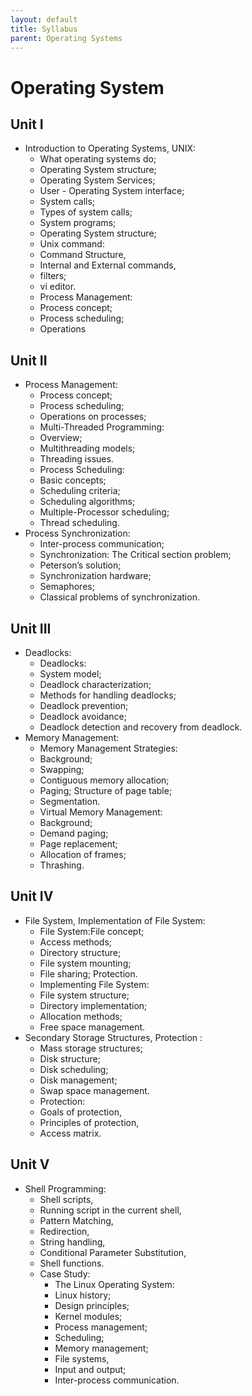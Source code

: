 ```yaml
---
layout: default
title: Syllabus
parent: Operating Systems
---
```


# Operating System

## Unit I

- Introduction to Operating Systems, UNIX: 
  - What operating systems do;
  - Operating System structure; 
  - Operating System Services; 
  - User - Operating System interface; 
  - System calls; 
  - Types of system calls; 
  - System programs;
  - Operating System structure; 
  - Unix command: 
  - Command Structure, 
  - Internal and External commands, 
  - filters; 
  - vi editor.
  - Process Management: 
  - Process concept; 
  - Process scheduling; 
  - Operations

## Unit II

- Process Management: 
  - Process concept; 
  - Process scheduling; 
  - Operations on processes; 
  - Multi-Threaded Programming: 
  - Overview; 
  - Multithreading models; 
  - Threading issues. 
  - Process Scheduling: 
  - Basic concepts; 
  - Scheduling criteria; 
  - Scheduling algorithms; 
  - Multiple-Processor scheduling; 
  - Thread scheduling.
- Process Synchronization: 
  - Inter-process communication; 
  - Synchronization: The Critical section problem; 
  - Peterson’s solution; 
  - Synchronization hardware; 
  - Semaphores; 
  - Classical problems of synchronization.

## Unit III

- Deadlocks: 
  - Deadlocks: 
  - System model; 
  - Deadlock characterization; 
  - Methods for handling deadlocks;
  - Deadlock prevention; 
  - Deadlock avoidance; 
  - Deadlock detection and recovery from deadlock. 
- Memory Management: 
  - Memory Management Strategies: 
  - Background; 
  - Swapping; 
  - Contiguous memory allocation; 
  - Paging; Structure of page table; 
  - Segmentation. 
  - Virtual Memory Management: 
  - Background; 
  - Demand paging; 
  - Page replacement; 
  - Allocation of frames; 
  - Thrashing.

## Unit IV

- File System, Implementation of File System: 
  - File System:File concept; 
  - Access methods; 
  - Directory structure; 
  - File system mounting; 
  - File sharing; Protection. 
  - Implementing File System: 
  - File system structure; 
  - Directory implementation; 
  - Allocation methods; 
  - Free space management. 
- Secondary Storage Structures, Protection : 
  - Mass storage structures; 
  - Disk structure; 
  - Disk scheduling; 
  - Disk management; 
  - Swap space management. 
  - Protection: 
  - Goals of protection, 
  - Principles of protection, 
  - Access matrix.

## Unit V

- Shell Programming: 
  - Shell scripts, 
  - Running script in the current shell, 
  - Pattern Matching, 
  - Redirection, 
  - String handling, 
  - Conditional Parameter Substitution, 
  - Shell functions. 
  - Case Study: 
    - The Linux Operating System: 
    - Linux history; 
    - Design principles; 
    - Kernel modules; 
    - Process management; 
    - Scheduling; 
    - Memory management; 
    - File systems, 
    - Input and output; 
    - Inter-process communication. 



